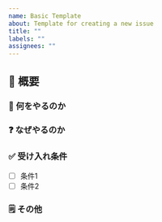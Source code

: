 ```yaml
---
name: Basic Template
about: Template for creating a new issue
title: ""
labels: ""
assignees: ""
---
```


## 📌 概要

<!-- 主要な課題や機能、及び期待される成果について簡潔に説明してください。-->

### 📖 何をやるのか

### ❓ なぜやるのか

### ✅ 受け入れ条件

- [ ] 条件1
- [ ] 条件2

### 🗒 その他
